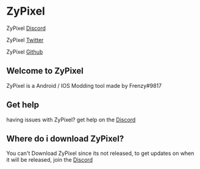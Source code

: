 # ZyPixel

ZyPixel [Discord](https://discord.gg/BJjRujr5VH)

ZyPixel [Twitter](https://twitter.com/ZyPixelDev)

ZyPixel [Github](https://github.com/SnoDev/ZyPixel)

## Welcome to ZyPixel

ZyPixel is a Android / IOS Modding tool made by Frenzy#9817

## Get help

having issues with ZyPixel? get help on the [Discord](https://discord.gg/BJjRujr5VH)

## Where do i download ZyPixel?

You can't Download ZyPixel since its not released, to get updates on when it will be released, join the [Discord](https://discord.gg/BJjRujr5VH)
